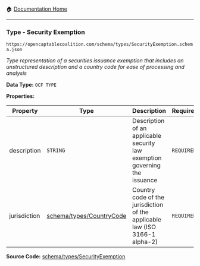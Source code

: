 :house: [Documentation Home](/README.md)

---

### Type - Security Exemption

`https://opencaptablecoalition.com/schema/types/SecurityExemption.schema.json`

_Type representation of a securities issuance exemption that includes an unstructured description and a country code for ease of processing and analysis_

**Data Type:** `OCF TYPE`

**Properties:**

| Property     | Type                                                          | Description                                                                 | Required   |
| ------------ | ------------------------------------------------------------- | --------------------------------------------------------------------------- | ---------- |
| description  | `STRING`                                                      | Description of an applicable security law exemption governing the issuance  | `REQUIRED` |
| jurisdiction | [schema/types/CountryCode](/docs/schema/types/CountryCode.md) | Country code of the jurisdiction of the applicable law (ISO 3166-1 alpha-2) | `REQUIRED` |

**Source Code:** [schema/types/SecurityExemption](/schema/types/SecurityExemption.schema.json)

